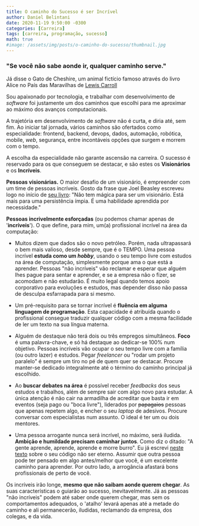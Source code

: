 ```yaml
---
title: O caminho do Sucesso é ser Incrível
author: Daniel Belintani
date: 2020-11-19 9:50:00 -0300
categories: [Carreira]
tags: [carreira, programação, sucesso]
math: true
#image: /assets/img/posts/o-caminho-do-sucesso/thumbnail.jpg
---
```

### "Se você não sabe aonde ir, qualquer caminho serve." 

Já disse o Gato de Cheshire, um animal fictício famoso através do livro Alice no País das Maravilhas de [Lewis Carroll](https://www.amazon.com.br/Lewis-Carroll/e/B000AQ3N2Q)

Sou apaixonado por tecnologia, e trabalhar com desenvolvimento de _software_ foi justamente um dos caminhos que escolhi para me aproximar ao máximo dos avanços computacionais. 

A trajetória em desenvolvimento de _software_ não é curta, e diria até, sem fim. Ao iniciar tal jornada, vários caminhos são ofertados como especialidade: frontend, backend, devops, dados, automação, robótica, mobile, _web_, segurança, entre incontáveis opções que surgem e morrem com o tempo.  
 
A escolha da especialidade não garante ascensão na carreira. O sucesso é reservado para os que conseguem se destacar, e são estes os **Visionários** e os **Incríveis**.

**Pessoas visionárias.** O maior desafio de um visionário, é empreender com um time de pessoas incríveis. Gosto da frase que Joel Beasley escreveu logo no início de [seu livro](https://www.amazon.com/dp/B07BGGXQ7T): "Não tem mágica para ser um visionário. Está mais para uma persistência ímpia. É uma habilidade aprendida por necessidade."

**Pessoas incrivelmente esforçadas** (ou podemos chamar apenas de '**incríveis**'). O que define, para mim, um(a) profissional incrível na área da computação:

- Muitos dizem que dados são o novo petróleo. Porém, nada ultrapassará o bem mais valioso, desde sempre, que é o TEMPO. Uma pessoa incrível **estuda como um _hobby_**, usando o seu tempo livre com estudos na área de computação, simplesmente porque ama o que está a aprender. Pessoas "não incríveis" vão reclamar e esperar que alguém lhes pague para sentar e aprender, e se a empresa não o fizer, se acomodam e não estudarão. É muito legal quando temos apoio corporativo para evoluções e estudos, mas depender disso não passa de desculpa esfarrapada para si mesmo.

- Um pré-requisito para se tornar incrível é **fluência em alguma linguagem de programação**. Esta capacidade é atribuída quando o profissional consegue traduzir qualquer código com a mesma facilidade de ler um texto na sua língua materna.

- Alguém de destaque não terá dois ou três empregos simultâneos. **Foco** é uma palavra-chave, e só há destaque ao dedicar-se 100% num objetivo. Pessoas incríveis vão ocupar o seu tempo livre com a família (ou outro lazer) e estudos. Pegar *freelancer* ou "rodar um projeto paralelo" é sempre um tiro no pé de quem quer se destacar. Procure manter-se dedicado integralmente até o término do caminho principal já escolhido.

- Ao **buscar debates na área** é possível receber _feedbacks_ dos seus estudos e trabalhos, além de sempre sair com algo novo para estudar. A única atenção é não cair na armadilha de acreditar que basta ir em eventos (seja pago ou "boca livre"), liderados por ~~papagaios~~ pessoas que apenas repetem algo, e encher o seu _laptop_ de adesivos. Procure conversar com especialistas num assunto. O ideal é ter um ou dois mentores.

- Uma pessoa arrogante nunca será incrível, no máximo, será iludida. **Ambição e humildade precisam caminhar juntos**. Como diz o ditado: "A gente aprende, aprende, aprende e morre burro". Eu já escrevi [neste texto](https://belintani.com/posts/o-seu-codigo-vai-virar-lixo/) sobre o seu código não ser eterno. Assumir que outra pessoa pode ter pensado em algo antes/melhor que você, é um excelente caminho para aprender. Por outro lado, a arrogância afastará bons profissionais de perto de você.

Os incríveis irão longe, **mesmo que não saibam aonde querem chegar**. As suas características o guiarão ao sucesso, inevitavelmente. Já as pessoas "não incríveis" podem até saber onde querem chegar, mas sem os comportamentos adequados, o 'atalho' levará apenas até a metade do caminho e ali permanecerão, iludidas, reclamando da empresa, dos colegas, e da vida.
